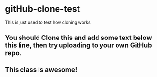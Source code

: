 # gitHub-clone-test
This is just used to test how cloning works

## You should Clone this and add some text below this line, then try uploading to your own GitHub repo.

## This class is awesome!